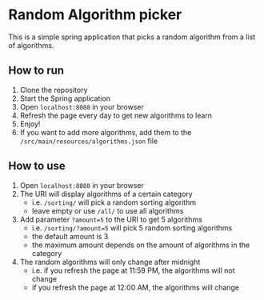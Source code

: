 # Random Algorithm picker

This is a simple spring application that picks a random algorithm from a list of algorithms.

## How to run

1. Clone the repository
2. Start the Spring application
3. Open `localhost:8080` in your browser
4. Refresh the page every day to get new algorithms to learn
5. Enjoy!
6. If you want to add more algorithms, add them to the `/src/main/resources/algorithms.json` file

## How to use

1. Open `localhost:8080` in your browser
2. The URI will display algorithms of a certain category
   - i.e. `/sorting/` will pick a random sorting algorithm
   - leave empty or use `/all/` to use all algorithms
3. Add parameter `?amount=5` to the URI to get 5 algorithms
   - i.e. `/sorting/?amount=5` will pick 5 random sorting algorithms
   - the default amount is 3
   - the maximum amount depends on the amount of algorithms in the category
4. The random algorithms will only change after midnight
   - i.e. if you refresh the page at 11:59 PM, the algorithms will not change
   - if you refresh the page at 12:00 AM, the algorithms will change